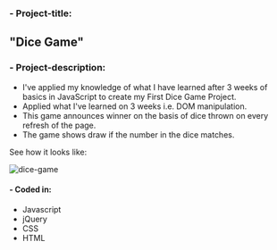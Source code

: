 ### - Project-title:
## "Dice Game"
                  
### - Project-description:

- I've applied my knowledge of what I have learned after 3 weeks of basics in JavaScript to create my First Dice Game Project.
- Applied what I've learned on 3 weeks i.e. DOM manipulation.
- This game announces winner on the basis of dice thrown on every refresh of the page.
- The game shows draw if the number in the dice matches.


See how it looks like:

![dice-game](https://user-images.githubusercontent.com/59916981/94834111-ad283700-042f-11eb-9d6e-ea86b9ef96cd.PNG)


#### - Coded in:
   * Javascript
   * jQuery
   * CSS
   * HTML
   

